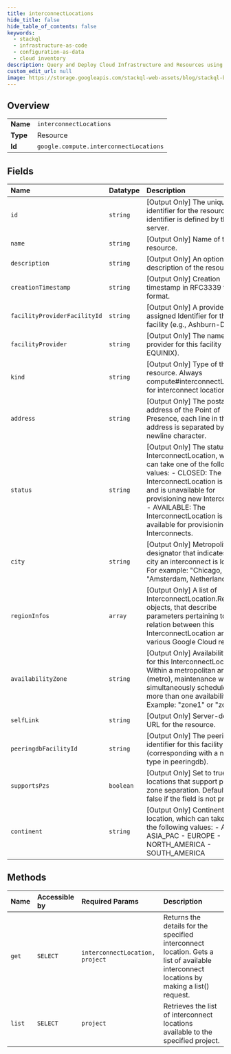 ```yaml
---
title: interconnectLocations
hide_title: false
hide_table_of_contents: false
keywords:
  - stackql
  - infrastructure-as-code
  - configuration-as-data
  - cloud inventory
description: Query and Deploy Cloud Infrastructure and Resources using SQL
custom_edit_url: null
image: https://storage.googleapis.com/stackql-web-assets/blog/stackql-blog-post-featured-image.png
---
```

  
    

## Overview
<table><tbody>
<tr><td><b>Name</b></td><td><code>interconnectLocations</code></td></tr>
<tr><td><b>Type</b></td><td>Resource</td></tr>
<tr><td><b>Id</b></td><td><code>google.compute.interconnectLocations</code></td></tr>
</tbody></table>

## Fields
| Name | Datatype | Description |
|:-----|:---------|:------------|
| `id` | `string` | [Output Only] The unique identifier for the resource. This identifier is defined by the server. |
| `name` | `string` | [Output Only] Name of the resource. |
| `description` | `string` | [Output Only] An optional description of the resource. |
| `creationTimestamp` | `string` | [Output Only] Creation timestamp in RFC3339 text format. |
| `facilityProviderFacilityId` | `string` | [Output Only] A provider-assigned Identifier for this facility (e.g., Ashburn-DC1). |
| `facilityProvider` | `string` | [Output Only] The name of the provider for this facility (e.g., EQUINIX). |
| `kind` | `string` | [Output Only] Type of the resource. Always compute#interconnectLocation for interconnect locations. |
| `address` | `string` | [Output Only] The postal address of the Point of Presence, each line in the address is separated by a newline character. |
| `status` | `string` | [Output Only] The status of this InterconnectLocation, which can take one of the following values: - CLOSED: The InterconnectLocation is closed and is unavailable for provisioning new Interconnects. - AVAILABLE: The InterconnectLocation is available for provisioning new Interconnects.  |
| `city` | `string` | [Output Only] Metropolitan area designator that indicates which city an interconnect is located. For example: "Chicago, IL", "Amsterdam, Netherlands". |
| `regionInfos` | `array` | [Output Only] A list of InterconnectLocation.RegionInfo objects, that describe parameters pertaining to the relation between this InterconnectLocation and various Google Cloud regions. |
| `availabilityZone` | `string` | [Output Only] Availability zone for this InterconnectLocation. Within a metropolitan area (metro), maintenance will not be simultaneously scheduled in more than one availability zone. Example: "zone1" or "zone2". |
| `selfLink` | `string` | [Output Only] Server-defined URL for the resource. |
| `peeringdbFacilityId` | `string` | [Output Only] The peeringdb identifier for this facility (corresponding with a netfac type in peeringdb). |
| `supportsPzs` | `boolean` | [Output Only] Set to true for locations that support physical zone separation. Defaults to false if the field is not present. |
| `continent` | `string` | [Output Only] Continent for this location, which can take one of the following values: - AFRICA - ASIA_PAC - EUROPE - NORTH_AMERICA - SOUTH_AMERICA  |
## Methods
| Name | Accessible by | Required Params | Description |
|:-----|:--------------|:----------------|:------------|
| `get` | `SELECT` | `interconnectLocation, project` | Returns the details for the specified interconnect location. Gets a list of available interconnect locations by making a list() request. |
| `list` | `SELECT` | `project` | Retrieves the list of interconnect locations available to the specified project. |
